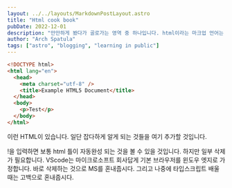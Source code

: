 ```yaml
---
layout: ../../layouts/MarkdownPostLayout.astro
title: "Html cook book"
pubDate: 2022-12-01
description: "만만하게 봤다가 골로가는 영역 중 하나입니다. html이라는 마크업 언어는 쉽습니다. css도 간단한 스타일링은 쉽습니다. 어렵기 시작한 것은 특수한 유스케이스 부터입니다. 예를 들어 input의 border를 그레이디언트로 꾸며보기 바랍니다."
author: "Arch Spatula"
tags: ["astro", "blogging", "learning in public"]
---
```


```html
<!DOCTYPE html>
<html lang="en">
  <head>
    <meta charset="utf-8" />
    <title>Example HTML5 Document</title>
  </head>
  <body>
    <p>Test</p>
  </body>
</html>
```

이런 HTML이 있습니다. 일단 잡다하게 알게 되는 것들을 여기 추가할 것입니다.

!을 입력하면 보통 html 틀이 자동완성 되는 것을 볼 수 있을 것입니다. 하지만 일부 삭제가 필요합니다. VScode는 마이크로소프트 회사답게 기본 브라우저를 윈도우 엣지로 가정합니다. 바로 삭제하는 것으로 MS를 혼내줍시다. 그리고 나중에 타입스크립트 배울 때는 고백으로 혼내줍시다.
